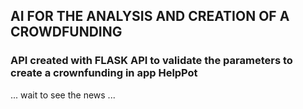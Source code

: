 ## AI FOR THE ANALYSIS AND CREATION OF A CROWDFUNDING

### API created with FLASK API to validate the parameters to create a crownfunding in app HelpPot

... wait to see the news ...